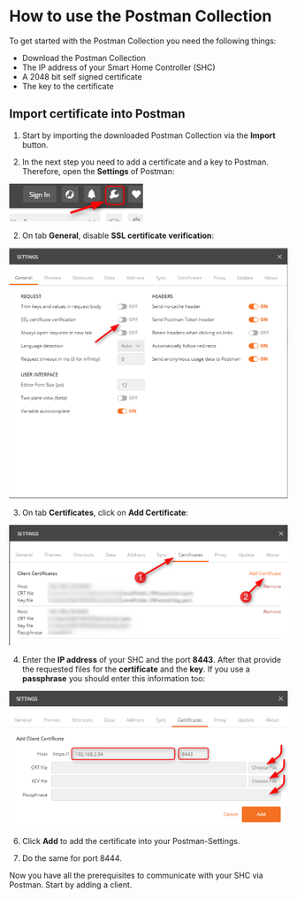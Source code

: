 # How to use the Postman Collection

To get started with the Postman Collection you need the following things:

- Download the Postman Collection 
- The IP address of your Smart Home Controller (SHC)
- A 2048 bit self signed certificate
- The key to the certificate

## Import certificate into Postman
1. Start by importing the downloaded Postman Collection via the **Import** button. 

2. In the next step you need to add a certificate and a key to Postman. Therefore, open the **Settings** of Postman:

![Postman Settings](images/postman_settings.png "Postman Settings")

2.  On tab **General**, disable **SSL certificate verification**:

![Postman Disable SSL Verification](images/postman_disable_ssl_verification.png "Postman Disable SSL Verification")

3.  On tab **Certificates**, click on **Add Certificate**:

![Postman Add Certificate](images/postman_add_certificate.png "Postman Add Certificate")

4. Enter the **IP address** of your SHC and the port **8443**. After that provide the requested files for the **certificate** and the **key**. If you use a **passphrase** you should enter this information too:

![Postman Add PEMs](images/postman_add_pems.png "Postman Add PEMs")
	
6. Click **Add** to add the certificate into your Postman-Settings.

7. Do the same for port 8444.

Now you have all the prerequisites to communicate with your SHC via Postman. Start by adding a client.
